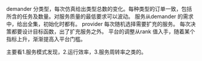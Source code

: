 
demander 分类型，每次仿真给出类型总数的变化。每种类型的订单一致，包括所含的任务及数量。对服务质量的最低要求可以波动。
服务从demander 的需求中，给出全集，初始化时都有。
provider 每次随机选择需要扩充的服务。
每次决策都要设计目标函数，出了扩充服务之外。
平台的调整从rank 值入手，随着某个指标上升，渐渐提高入平台门槛。

主要看1.服务模式发现，2.运行效率，3.服务周转率之类的。